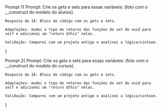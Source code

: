 Prompt 1{
    Prompt: Crie os gets e sets para essas variáveis: (foto com o __construct do modelo do alunos).

    Resposta da IA: Bloco de código com os gets e sets.

    Adaptações: mudei o tipo de retorno das funções de set de void para self e adicionei um "return $this" nelas.

    Validação: Comparei com um projeto antigo e analisei a lógica/sintaxe.
}

Prompt 2{
    Prompt: Crie os gets e sets para essas variáveis: (foto com o __construct do modelo do cursos).

    Resposta da IA: Bloco de código com os gets e sets.

    Adaptações: mudei o tipo de retorno das funções de set de void para self e adicionei um "return $this" nelas.

    Validação: Comparei com um projeto antigo e analisei a lógica/sintaxe.
}